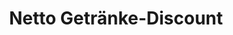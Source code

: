 ---
title: "Netto Getränke-Discount"
url: /saarbruecken/netto-getraenke-discount/
shop: Getränke
---